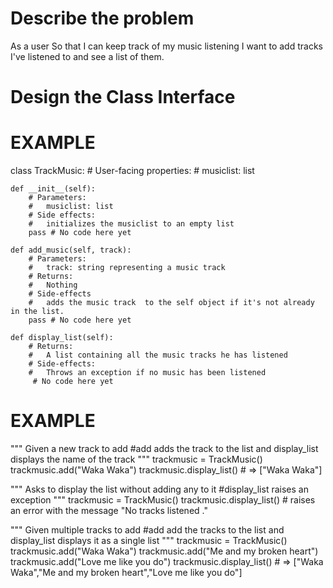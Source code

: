 # Describe the problem

As a user
So that I can keep track of my music listening
I want to add tracks I've listened to and see a list of them.

# Design the Class Interface
 
# EXAMPLE

class TrackMusic:
    # User-facing properties:
    #   musiclist: list

    def __init__(self):
        # Parameters:
        #   musiclist: list
        # Side effects:
        #   initializes the musiclist to an empty list
        pass # No code here yet

    def add_music(self, track):
        # Parameters:
        #   track: string representing a music track
        # Returns:
        #   Nothing
        # Side-effects
        #   adds the music track  to the self object if it's not already in the list.
        pass # No code here yet

    def display_list(self):
        # Returns:
        #   A list containing all the music tracks he has listened
        # Side-effects:
        #   Throws an exception if no music has been listened
         # No code here yet

# EXAMPLE

"""
Given a new track to add
#add adds the track to the list and display_list displays the name of the track
"""
trackmusic = TrackMusic()
trackmusic.add("Waka Waka")
trackmusic.display_list() # => ["Waka Waka"]

"""
Asks to display the list without adding any to it
#display_list raises an exception
"""
trackmusic = TrackMusic()
trackmusic.display_list() # raises an error with the message "No tracks listened ."

"""
Given multiple tracks to add
#add add the tracks to the list and display_list displays it as a single list
"""
trackmusic = TrackMusic()
trackmusic.add("Waka Waka")
trackmusic.add("Me and my broken heart")
trackmusic.add("Love me like you do")
trackmusic.display_list() # => ["Waka Waka","Me and my broken heart","Love me like you do"]